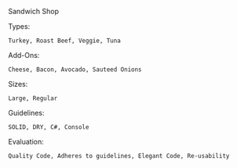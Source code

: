 Sandwich Shop

Types:
  
  `Turkey, Roast Beef, Veggie, Tuna`
    
Add-Ons:
  
  `Cheese, Bacon, Avocado, Sauteed Onions`
    
Sizes:
  
  `Large, Regular`
    
Guidelines:

  `SOLID, DRY, C#, Console`
  
Evaluation:

  `Quality Code, Adheres to guidelines, Elegant Code, Re-usability`